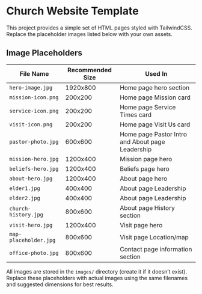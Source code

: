 # Church Website Template

This project provides a simple set of HTML pages styled with TailwindCSS. Replace the placeholder images listed below with your own assets.

## Image Placeholders

| File Name | Recommended Size | Used In |
|-----------|-----------------|---------|
| `hero-image.jpg` | 1920x800 | Home page hero section |
| `mission-icon.png` | 200x200 | Home page Mission card |
| `service-icon.png` | 200x200 | Home page Service Times card |
| `visit-icon.png` | 200x200 | Home page Visit Us card |
| `pastor-photo.jpg` | 600x600 | Home page Pastor Intro and About page Leadership |
| `mission-hero.jpg` | 1200x400 | Mission page hero |
| `beliefs-hero.jpg` | 1200x400 | Beliefs page hero |
| `about-hero.jpg` | 1200x400 | About page hero |
| `elder1.jpg` | 400x400 | About page Leadership |
| `elder2.jpg` | 400x400 | About page Leadership |
| `church-history.jpg` | 800x600 | About page History section |
| `visit-hero.jpg` | 1200x400 | Visit page hero |
| `map-placeholder.jpg` | 800x600 | Visit page Location/map |
| `office-photo.jpg` | 800x600 | Contact page information section |

All images are stored in the `images/` directory (create it if it doesn’t exist). Replace these placeholders with actual images using the same filenames and suggested dimensions for best results.
